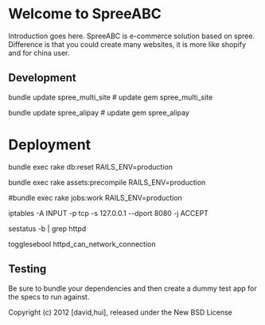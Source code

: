 Welcome to SpreeABC
===================

Introduction goes here.
  SpreeABC is e-commerce solution based on spree.
  Difference is that you could create many websites, it is more like shopify and for china user.
  
Development  
-----------
bundle update spree_multi_site # update gem spree_multi_site

bundle update spree_alipay # update gem spree_alipay
  
Deployment
==========
bundle exec rake db:reset RAILS_ENV=production

bundle exec rake assets:precompile RAILS_ENV=production

#bundle exec rake jobs:work RAILS_ENV=production


iptables -A INPUT -p tcp -s 127.0.0.1 --dport 8080 -j ACCEPT

sestatus -b | grep httpd

togglesebool httpd_can_network_connection

Testing
-------

Be sure to bundle your dependencies and then create a dummy test app for the specs to run against.

Copyright (c) 2012 [david,hui], released under the New BSD License
